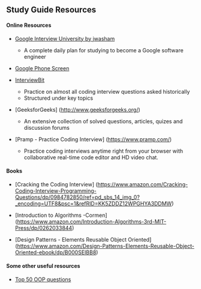     
## Study Guide Resources 

#### Online Resources

- [Google Interview University by jwasham ](https://github.com/jwasham/google-interview-university#object-oriented-programming)
    * A complete daily plan for studying to become a Google software engineer

- [Google Phone Screen](https://sites.google.com/site/steveyegge2/five-essential-phone-screen-questions)

- [InterviewBit](https://www.interviewbit.com/)
    * Practice on almost all coding interview questions asked historically
    * Structured under key topics

- [GeeksforGeeks] (http://www.geeksforgeeks.org/)
    * An extensive collection of solved questions, articles, quizes and discussion forums

- [Pramp - Practice Coding Interview] (https://www.pramp.com/)
    * Practice coding interviews anytime right from your browser with collaborative real-time code editor and HD video chat.

#### Books

- [Cracking the Coding Interview] (https://www.amazon.com/Cracking-Coding-Interview-Programming-Questions/dp/0984782850/ref=pd_sbs_14_img_0?_encoding=UTF8&psc=1&refRID=KK5ZDDZ12WPGHYA3DDMW)

- [Introduction to Algorithms -Cormen] (https://www.amazon.com/Introduction-Algorithms-3rd-MIT-Press/dp/0262033844)

- [Design Patterns - Elements Reusable Object Oriented] (https://www.amazon.com/Design-Patterns-Elements-Reusable-Object-Oriented-ebook/dp/B000SEIBB8)
    
#### Some other useful resources

- [Top 50 OOP questions](http://career.guru99.com/top-50-oops-interview-questions/)
